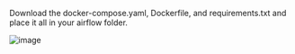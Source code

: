 Download the docker-compose.yaml, Dockerfile, and requirements.txt and place it all in your airflow folder.

![image](https://github.com/user-attachments/assets/4573b11c-225b-4d40-8798-09a5577c1847)
